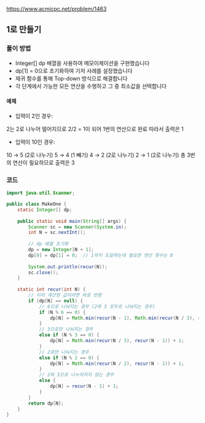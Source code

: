https://www.acmicpc.net/problem/1463
## 1로 만들기

### 풀이 방법
- Integer[] dp 배열을 사용하여 메모이제이션을 구현했습니다
- dp[1] = 0으로 초기화하여 기저 사례를 설정했습니다
- 재귀 함수를 통해 Top-down 방식으로 해결합니다
- 각 단계에서 가능한 모든 연산을 수행하고 그 중 최소값을 선택합니다

#### 예제
- 입력이 2인 경우:

2는 2로 나누어 떨어지므로 2/2 = 1이 되어 1번의 연산으로 완료
따라서 출력은 1

- 입력이 10인 경우:

10 → 5 (2로 나누기)
5 → 4 (1 빼기)
4 → 2 (2로 나누기)
2 → 1 (2로 나누기)
총 3번의 연산이 필요하므로 출력은 3

### 코드
```java
import java.util.Scanner;

public class MakeOne {
    static Integer[] dp;
    
    public static void main(String[] args) {
        Scanner sc = new Scanner(System.in);
        int N = sc.nextInt();
        
        // dp 배열 초기화
        dp = new Integer[N + 1];
        dp[0] = dp[1] = 0;  // 1까지 도달하는데 필요한 연산 횟수는 0
        
        System.out.println(recur(N));
        sc.close();
    }
    
    static int recur(int N) {
        // 이미 계산한 값이라면 바로 반환
        if (dp[N] == null) {
            // 6으로 나눠지는 경우 (2와 3 모두로 나눠지는 경우)
            if (N % 6 == 0) {
                dp[N] = Math.min(recur(N - 1), Math.min(recur(N / 3), recur(N / 2))) + 1;
            }
            // 3으로만 나눠지는 경우
            else if (N % 3 == 0) {
                dp[N] = Math.min(recur(N / 3), recur(N - 1)) + 1;
            }
            // 2로만 나눠지는 경우
            else if (N % 2 == 0) {
                dp[N] = Math.min(recur(N / 2), recur(N - 1)) + 1;
            }
            // 2와 3으로 나누어지지 않는 경우
            else {
                dp[N] = recur(N - 1) + 1;
            }
        }
        return dp[N];
    }
}
```
